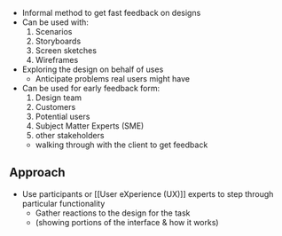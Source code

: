 - Informal method to get fast feedback on designs
- Can be used with:
	1. Scenarios
	2. Storyboards
	3. Screen sketches
	4. Wireframes
- Exploring the design on behalf of uses
	- Anticipate problems real users might have
- Can be used for early feedback form:
	1. Design team
	2. Customers
	3. Potential users
	4. Subject Matter Experts (SME)
	5. other stakeholders
	- walking through with the client to get feedback

## Approach
- Use participants or [[User eXperience (UX)]] experts to step through particular functionality
	- Gather reactions to the design for the task
	- (showing portions of the interface & how it works)
